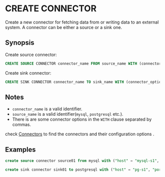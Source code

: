CREATE CONNECTOR
================

Create a new connector for fetching data from or writing data to an external system. A connector can be either a source or a sink one.


## Synopsis

Create source connector:

```sql
CREATE SOURCE CONNECTOR connector_name FROM source_name WITH (connector_option [, ...]);
```

Create sink connector:

```sql
CREATE SINK CONNECTOR connector_name TO sink_name WITH (connector_option [, ...]);
```

## Notes

- `connector_name` is a valid identifier.
- `source_name` is a valid identifier(`mysql`, `postgresql` etc.).
- There is are some connector options in the `WITH` clause separated by commas.

check [Connectors](https://hstream.io/docs/en/latest/io/connectors.html) to find the connectors and their configuration options .

## Examples

```sql
create source connector source01 from mysql with ("host" = "mysql-s1", "port" = 3306, "user" = "root", "password" = "password", "database" = "d1", "table" = "person", "stream" = "stream01");
```

```sql
create sink connector sink01 to postgresql with ("host" = "pg-s1", "port" = 5432, "user" = "postgres", "password" = "postgres", "database" = "d1", "table" = "person", "stream" = "stream01");
```
